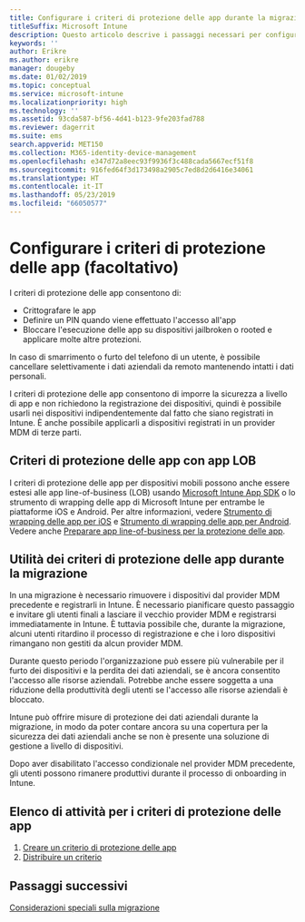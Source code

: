 ```yaml
---
title: Configurare i criteri di protezione delle app durante la migrazione
titleSuffix: Microsoft Intune
description: Questo articolo descrive i passaggi necessari per configurare i criteri di protezione delle app durante una migrazione a Microsoft Intune.
keywords: ''
author: Erikre
ms.author: erikre
manager: dougeby
ms.date: 01/02/2019
ms.topic: conceptual
ms.service: microsoft-intune
ms.localizationpriority: high
ms.technology: ''
ms.assetid: 93cda587-bf56-4d41-b123-9fe203fad788
ms.reviewer: dagerrit
ms.suite: ems
search.appverid: MET150
ms.collection: M365-identity-device-management
ms.openlocfilehash: e347d72a8eec93f9936f3c488cada5667ecf51f8
ms.sourcegitcommit: 916fed64f3d173498a2905c7ed8d2d6416e34061
ms.translationtype: HT
ms.contentlocale: it-IT
ms.lasthandoff: 05/23/2019
ms.locfileid: "66050577"
---
```

# <a name="configure-app-protection-policies-optional"></a>Configurare i criteri di protezione delle app (facoltativo)


I criteri di protezione delle app consentono di:
* Crittografare le app
* Definire un PIN quando viene effettuato l'accesso all'app
* Bloccare l'esecuzione delle app su dispositivi jailbroken o rooted e applicare molte altre protezioni.

In caso di smarrimento o furto del telefono di un utente, è possibile cancellare selettivamente i dati aziendali da remoto mantenendo intatti i dati personali.

I criteri di protezione delle app consentono di imporre la sicurezza a livello di app e non richiedono la registrazione dei dispositivi, quindi è possibile usarli nei dispositivi indipendentemente dal fatto che siano registrati in Intune. È anche possibile applicarli a dispositivi registrati in un provider MDM di terze parti.

## <a name="app-protection-policies-with-lob-apps"></a>Criteri di protezione delle app con app LOB

I criteri di protezione delle app per dispositivi mobili possono anche essere estesi alle app line-of-business (LOB) usando [Microsoft Intune App SDK](app-sdk-get-started.md) o lo strumento di wrapping delle app di Microsoft Intune per entrambe le piattaforme iOS e Android. Per altre informazioni, vedere [Strumento di wrapping delle app per iOS](app-wrapper-prepare-ios.md) e [Strumento di wrapping delle app per Android](app-wrapper-prepare-android.md). Vedere anche [Preparare app line-of-business per la protezione delle app](apps-prepare-mobile-application-management.md).

## <a name="how-do-app-protection-policies-help-during-migration"></a>Utilità dei criteri di protezione delle app durante la migrazione

In una migrazione è necessario rimuovere i dispositivi dal provider MDM precedente e registrarli in Intune. È necessario pianificare questo passaggio e invitare gli utenti finali a lasciare il vecchio provider MDM e registrarsi immediatamente in Intune. È tuttavia possibile che, durante la migrazione, alcuni utenti ritardino il processo di registrazione e che i loro dispositivi rimangano non gestiti da alcun provider MDM.

Durante questo periodo l'organizzazione può essere più vulnerabile per il furto dei dispositivi e la perdita dei dati aziendali, se è ancora consentito l'accesso alle risorse aziendali. Potrebbe anche essere soggetta a una riduzione della produttività degli utenti se l'accesso alle risorse aziendali è bloccato.

Intune può offrire misure di protezione dei dati aziendali durante la migrazione, in modo da poter contare ancora su una copertura per la sicurezza dei dati aziendali anche se non è presente una soluzione di gestione a livello di dispositivi.

Dopo aver disabilitato l'accesso condizionale nel provider MDM precedente, gli utenti possono rimanere produttivi durante il processo di onboarding in Intune.

## <a name="task-list-for-app-protection-policies"></a>Elenco di attività per i criteri di protezione delle app

1. [Creare un criterio di protezione delle app](app-protection-policies.md#create-an-app-protection-policy)
2. [Distribuire un criterio](app-protection-policies.md#deploy-a-policy-to-users)


## <a name="next-steps"></a>Passaggi successivi

[Considerazioni speciali sulla migrazione](migration-guide-considerations.md)
